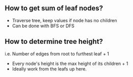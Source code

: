 ## How to get sum of leaf nodes?
- Traverse tree, keep values if node has no children
- Can be done with BFS or DFS

## How to determine tree height?
i.e. Number of edges from root to furthest leaf + 1
- Every node's height is the max height of its children + 1
- Ideally work from the leafs up here.